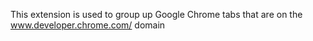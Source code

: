 This extension is used to group up Google Chrome tabs that are on the www.developer.chrome.com/ domain
